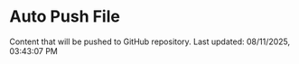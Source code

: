 # Auto Push File

Content that will be pushed to GitHub repository.
Last updated: 08/11/2025, 03:43:07 PM